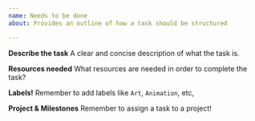 ```yaml
---
name: Needs to be done
about: Provides an outline of how a task should be structured

---
```


**Describe the task**
A clear and concise description of what the task is.

**Resources needed**
What resources are needed in order to complete the task?

**Labels!**
Remember to add labels like `Art`, `Animation`, etc,  

**Project & Milestones**
Remember to assign a task to a project!
